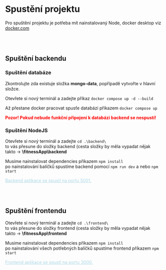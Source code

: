 <h1>Spustění projektu</h1>
<p>
  Pro spuštění projektu je potřeba mít nainstalovaný Node, docker desktop viz
  <a href="https://www.docker.com/products/docker-desktop/">docker.com</a>
</p>
<br /><br />
<h2>Spuštění backendu</h2>
<h3>Spuštění databáze</h3>
<p>
  Zkontrolujte zda existuje složka <strong>mongo-data</strong>, popřípadě
  vytvořte v hlavní složce.
</p>
<p>
  Otevřete si nový terminál a zadejte příkaz
  <code>docker compose up -d --build</code>
</p>
<p>
  Až přestane docker pracovat spusťe databázi příkazem
  <code>docker compose up</code>
</p>
<p style="color: red; font-weight: bold">
  Pozor! Pokud nebude funkční připojení k databázi backend se nespustí!
</p>
<h3>Spuštění NodeJS</h3>
<p>
  Otevřete si nový terminál a zadejte <code>cd .\backend\</code> <br />
  to vás přesune do složky backend (cesta složky by měla vypadat nějak takto ->
  <strong>\fitnessApp\backend</strong>
</p>
<p>
  Musíme nainstalovat dependencies příkazem <code>npm install</code><br />
  po nainstalování balíčků spustíme backend pomocí
  <code>npm run dev</code> a nebo <code>npm start</code>
</p>
<p style="color: lightblue; text-decoration: underline">
  Backend aplikace se spustí na portu 5001.
</p>
<br /><br />
<h2>Spuštění frontendu</h2>
<p>
  Otevřete si nový terminál a zadejte <code>cd .\frontend\</code> <br />
  to vás přesune do složky frontend (cesta složky by měla vypadat nějak takto ->
  <strong>\fitnessApp\frontend</strong>
</p>
<p>
  Musíme nainstalovat dependencies příkazem <code>npm install</code><br />
  po nainstalování všech potřebných balíčků spustíme frontend příkazem
  <code>npm start</code>
</p>
<p style="color: lightblue; text-decoration: underline">
  Frontend aplikace se spustí na portu 3000.
</p>


